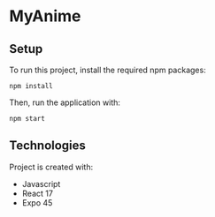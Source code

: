 # MyAnime

## Setup

To run this project, install the required npm packages:

```
npm install
```

Then, run the application with:

```
npm start
```

## Technologies

Project is created with:

- Javascript
- React 17
- Expo 45

